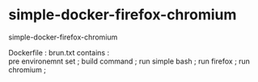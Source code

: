 # simple-docker-firefox-chromium
simple-docker-firefox-chromium

Dockerfile
:
brun.txt contains :  
  pre environemnt set ; 
  build command ; 
  run simple bash ; 
    run firefox ; 
    run chromium ;
    

